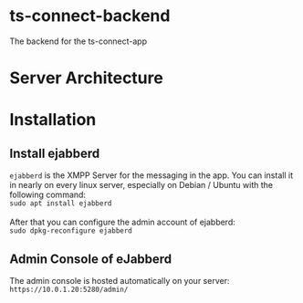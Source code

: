 # ts-connect-backend
The backend for the ts-connect-app

# Server Architecture

# Installation

## Install ejabberd

`ejabberd` is the XMPP Server for the messaging in the app.
You can install it in nearly on every linux server, especially on Debian / Ubuntu with the following command:\
`sudo apt install ejabberd`\
\
After that you can configure the admin account of ejabberd:\
`sudo dpkg-reconfigure ejabberd`

## Admin Console of eJabberd

The admin console is hosted automatically on your server:\
`https://10.0.1.20:5280/admin/`

